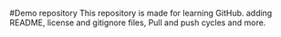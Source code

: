 #Demo repository
This repository is made for learning GitHub.
adding README, license and gitignore files, Pull and push cycles and more.
